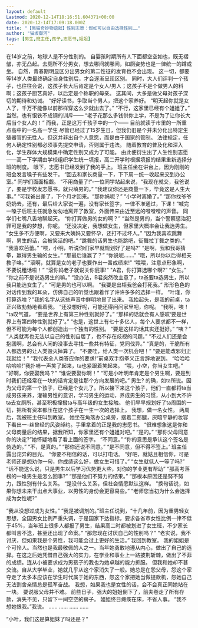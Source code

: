 ```yaml
---
layout: default
Lastmod: 2020-12-14T18:16:51.604371+00:00
date: 2020-12-14T17:09:18.000Z
title: "【黑猫奇妙物语就】性别志愿：假如可以自由选择性别……"
author: "猫坂御河"
tags: [男生,班主任,孩子,志愿书,姐姐]
---
```


在14岁之前，地球人是不分性别的。 自婴孩时期所有人下面都空空如也，既无褶皱，亦无凸起。去厕所不分男女，想去哪间就哪间，如厕姿势也是一律统一的蹲或坐。 自然，青春期明显区分出男女的第二性征的发育也不会出现。 这一切，都要等14岁人类最终确定自身性别后，才会逐渐呈现区别。 同时，大人们评判一个孩子，也往往会说，这孩子长大后肯定是个女人/男人；这孩子不是个做男人的料啊；这孩子厨艺真好，以后定是个称职的母亲。 这其间，大多是做父母对孩子深切的期待和劝诫。 “好好读书，争取当个男人，把这个家养好。 “明天起你就是女人了，千万不能像以前那样穿这么少就出去了。” “不行，这家里已经有个姐姐了。” 当然，也有恨铁不成钢的训斥—— “老子花那么多钱供你上学，不是为了让你长大后当个女人的！” 而我，正是这万千孩子中的一个—— 目前就读于市里的一所重点高中的一名高一学生 尽管已经过了15岁生日，但我仍旧是个并未分化出特定生殖器官的无性人。但这并非出自个人意愿，而是由于国家的管制。 法律规定，任何人确定性别都必须事先提交申请，否则属于违法。 随着教育的普及化和深入化，学生群体大规模集中确定性别又成为了可能。 由此便衍生出了人生性别志愿——高一下学期由学校组织学生统一填报，高二开学时根据填报的结果重新选择分班的制度。 眼下，志愿书已经发到了我的手上。 班主任坐在讲台上，因为刚刚的班会发言嗓子有些发干。 “回去和家长商量一下，下下周一统一收起来交到办公室。” 同学们面面相觑。 “不用商量了!”-一位同学站起来说，“我现在就交，我爸说了，要是学校发志愿书，就只填男的。” “我建议你还是商量一下，毕竟这是人生大事。” “可我爸出差了，下个月才回来。“那你妈呢？” “小学时离婚了。” “那你找爷爷奶奶去，还有，最后给大家说一遍，没有家长签字，一律不准通过，下课！“喊完一嗓子后班主任就急匆匆地离开了教室，外面传来由近至远的噔噔噔的声音。 同学们七嘴八舌地聊起天。 “你打算做男的女的啊？” “当然是男的，当个警察惩治犯罪可是我的梦想，你呢。 “还没决定，我想做女生，但家里大概率会让我选男生。 “女生多不方便啊，又要来大姨妈又要怀孕，还打不过坏人。” “因为我喜欢跳舞啊，男生的话，会被笑话的吧。” “跳舞的话男生也能跳吧，街舞拉丁舞之类的。” “我喜欢芭蕾。” “喂，小明，听说你们家早就规划好了是吗?” “是啊，我和我哥猜拳，赢得男生输的女生。” “那最后谁赢了？” “你说呢.……” “哦，所以你以后得相夫教子咯。” “滚啊，就算是女的老子也要作出一番成绩来!” “喂喂，注意点形象啊，不要说粗话啦！” “滚你妈老子就说关你屁事!” "A君，你打算选哪个啊?” “女生。” “你之前不是说选男生的嘛。” “没办法，B君突然改主意了，ta爸要ta选男生，所以我只能选女生了。” “可是男的也可以啊。 “我要是出柜我爸会打死我。” 形形色色的对话传到我的耳朵，仿佛自己的听觉也跟着作了许许多多的选择一样。 “叶瑾，你打算选啥？”我的名字从这些声音中鲜明地冒了出来。 我抬起头，是我的前桌，ta正兴致勃勃地看着我。 “还没想好呢，可能还得问问家里吧，你呢。 “我啊，唉！ "ta叹气道， “要是世界上有第三种性别就好了。” “那样的话就会有人感叹‘要是世界上有第四种性别就好了’。” “也是，这世上有七十多亿人，每个人要求都不一样，但不可能为每个人都创造出一个独有的性别。 “要是这样的话其实还挺好。” “咦？” “人类就再也无法以自己的性别自居了，也不存在歧视的问题。” “不过人们还是会抱团啊，总会有人闲的没事去寻找一些共有特征，党同伐异。” “真是的，干脆所有人都选男的让人类毁灭掉算了。 “不要哇，给人类一次机会吧！” “要是能改邪归正我就给！” “我代表全人类答应你的要求!”前桌双手抱拳义正言辞地说到。 “哈哈哈哈哈哈!”我扑哧一声笑了起来，ta也紧跟着笑起来。 “喂，小空，你当女生吧。” “好啊，你要娶我吗？” “谁说要娶你啊！” “可是小叶明年肯定是个男生啊，要是到时我们还经常在一块的话肯定是往那个方向发展的吧。” 男生? 的确，如ta所说。因为父母的第一个孩子，已经是个女儿了。所以接下来这个孩子，他们一直都将ta当成男孩来养，灌输男性的意识，学习男生的运动，养成男生的习惯，从小到大不许ta去女厕所，甚至积极撺掇ta与高年级的女生接触。 他们早早规划好了ta周围的一切，把所有资本都压在这个孩子在一生一次的选择上。 我想，做一名女性。 两周后，我被班主任叫到教室。 她坐在角落办公桌旁，摆着二郎腿，灰暗平静的妆容下看出一-丝曾经的风姿绰约。手里拿着的正是我的志愿书。 “很难想象这是你和父母商量后的结果，据我所知，你家里还有个姐姐对吧。” “是的。” “那你父母同意你的决定?”她怀疑地看了看上面的签字。 “不同意。” “你的意思是承认这个签名是伪造的。” “不，是真的。” “那你还说不同意。” “是不同意，但不得不签上。’ 班主任露出诧异的目光。 “你要不相信的话，可以打电话。 “好吧，就姑且相信你，可是老师还是想劝你一句，你成绩这么好，做女生可惜了。” “女生就低人一等了吗?” “话不能这么说，只是男生以后学习优势更大些，对你的学业更有帮助” “那高考落榜的一堆男生是怎么回事?” “那是他们不努力的结果。” “那根本原因还是努不努力，跟性别有什么关系。 “是没什么关系，但社会情愿默认这样。 "换句话说，如果你想未来干出点大事业，以男性的身份会更容易些。” “老师您当初为什么会选择成为女性呢?”

“我从没想过成为女性。” “我是被调剂的。”班主任说到，“十几年前，因为重男轻女思想，全国男女比例严重失调，于是国家下达指标，要求各省市女性比例一律不低于45%，当年班上很多人都报了男生，结果高二时都被划进了女生班，不少家长都叫苦不迭，甚至还出现了命案。” “那您现在讨厌自己的性别吗？” “老实说，我不讨厌，但如果我是个男性，我可能会过上更好的生活。” 我回到教室。 我的姐姐是个可怜人。当然也是我最敬佩的人之一。当年她勇敢地遵从内心，做出了自己的选择。在这之后她凭借自己强大的实力，在学业和事业上一路披荆斩棘，做出了不菲的成绩。连从小被要求成为男孩子的我也为她卓越的能力折服。 但我和她却不甚交流。自从大学毕业，她就几乎从这个家消失了一般。她总是在怨父母，怨这个家夺走了太多本应该在学生时代属于她的东西，怨这个家把她当做提款机，怨她自己无法割舍亲情总是孤军奋战。 我想，如果我也是女性的话，会不会真正同她站在一块。 要说服父母并不难。 前些日子，强大的姐姐倒下了，前夫卷走了所有存款，消失不见，只留下一间空空的房子。 姐姐终日瘫痪在床，不省人事。 “我不想她恨我。”我说。 …… …… …… ……

“小叶，我们这是算姐妹了吗还是？”

